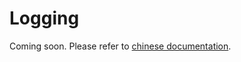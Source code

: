 # Logging

Coming soon. Please refer to [chinese documentation](../../zh_cn/advanced_tutorials/logging.md).
